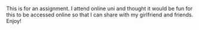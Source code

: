 This is for an assignment. I attend online uni and thought it would be fun for this to be accessed online so that I can share with my girlfriend and friends. Enjoy!

